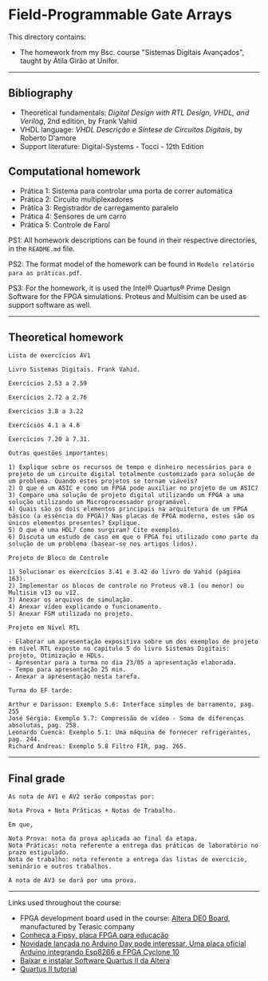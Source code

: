 # Field-Programmable Gate Arrays

This directory contains:
- The homework from my Bsc. course "Sistemas Digitais Avançados", taught by Átila Girão at Unifor.

---

## Bibliography
- Theoretical fundamentals: *Digital Design with RTL Design, VHDL, and Verilog*, 2nd edition, by Frank Vahid
- VHDL language: *VHDL Descrição e Síntese de Circuitos Digitais*, by Roberto D'amore
- Support literature: Digital-Systems - Tocci - 12th Edition

## Computational homework

- Prática 1: Sistema para controlar uma porta de correr automática
- Prática 2: Circuito multiplexadores
- Prática 3: Registrador de carregamento paralelo
- Prática 4: Sensores de um carro
- Prática 5: Controle de Farol

PS1: All homework descriptions can be found in their respective directories, in the `README.md` file.

PS2: The format model of the homework can be found in `Modelo relatório para as práticas.pdf`.

PS3: For the homework, it is used the Intel® Quartus® Prime Design Software for the FPGA simulations. Proteus and Multisim can be used as support software as well.

---

## Theoretical homework

```
Lista de exercícios AV1

Livro Sistemas Digitais. Frank Vahid.

Exercícios 2.53 a 2.59

Exercícios 2.72 a 2.76

Exercícios 3.8 a 3.22

Exercícios 4.1 a 4.6

Exercícios 7.20 à 7.31.

Outras questões importantes:

1) Explique sobre os recursos de tempo e dinheiro necessários para o projeto de um circuito digital totalmente customizado para solução de um problema. Quando estes projetos se tornam viáveis?
2) O que é um ASIC e como um FPGA pode auxiliar no projeto de um ASIC?
3) Compare uma solução de projeto digital utilizando um FPGA a uma solução utilizando um Microprocessador programável.
4) Quais são os dois elementos principais na arquitetura de um FPGA básico (a essência do FPGA)? Nas placas de FPGA moderno, estes são os únicos elementos presentes? Explique.
5) O que é uma HDL? Como surgiram? Cite exemplos.
6) Discuta um estudo de caso em que o FPGA foi utilizado como parte da solução de um problema (basear-se nos artigos lidos).
```

```
Projeto de Bloco de Controle

1) Solucionar os exercícios 3.41 e 3.42 do livro do Vahid (página 163).
2) Implementar os blocos de controle no Proteus v8.1 (ou menor) ou Multisim v13 ou v12.
3) Anexar os arquivos de simulação.
4) Anexar vídeo explicando o funcionamento.
5) Anexar FSM utilizada no projeto.
```

```
Projeto em Nível RTL

- Elaborar um apresentação expositiva sobre um dos exemplos de projeto em nível RTL exposto no capítulo 5 do livro Sistemas Digitais: projeto, Otimização e HDLs.
- Apresentar para a turma no dia 23/05 a apresentação elaborada.
- Tempo para apresentação 25 min.
- Anexar a apresentação nesta tarefa.

Turma do EF tarde:

Arthur e Darisson: Exemplo 5.6: Interface simples de barramento, pag. 255
José Sérgio: Exemplo 5.7: Compressão de vídeo - Soma de diferenças absolutas, pag. 258.
Leonardo Cuenca: Exemplo 5.1: Uma máquina de fornecer refrigerantes, pag. 244.
Richard Andreas: Exemplo 5.8 Filtro FIR, pag. 265.
```

---

## Final grade

```
As nota de AV1 e AV2 serão compostas por:

Nota Prova + Nota Práticas + Notas de Trabalho.

Em que,

Nota Prova: nota da prova aplicada ao final da etapa.
Nota Práticas: nota referente a entrega das práticas de laboratório no prazo estipulado.
Nota de trabalho: nota referente a entrega das listas de exercício, seminário e outros trabalhos.

A nota de AV3 se dará por uma prova.
```

---

Links used throughout the course:
- FPGA development board used in the course: [Altera DE0 Board][1], manufactured by Terasic company
- [Conheça a Fipsy, placa FPGA para educação][2]
- [Novidade lançada no Arduino Day pode interessar. Uma placa oficial Arduino integrando Esp8266 e FPGA Cyclone 10][3]
- [Baixar e instalar Software Quartus II da Altera][4]
- [Quartus II tutorial][5]

[1]: https://www.terasic.com.tw/cgi-bin/page/archive.pl?Language=English&No=364&authuser=2
[2]: https://embarcados.com.br/fipsy-placa-fpga-para-educacao/
[3]: https://www.hackster.io/news/introducing-the-mkr-vidor-4000-7b3f50e7f12f
[4]: https://www.intel.com/content/www/us/en/collections/products/fpga/software/downloads.html?edition=web&authuser=2
[5]: https://www.youtube.com/watch?v=F0-CgRe6hAc&ab_channel=WRKits